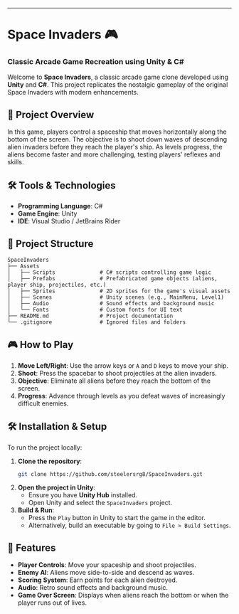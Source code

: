 ---

# Space Invaders 🎮

### Classic Arcade Game Recreation using Unity & C#

Welcome to **Space Invaders**, a classic arcade game clone developed using **Unity** and **C#**. This project replicates the nostalgic gameplay of the original Space Invaders with modern enhancements.

## 🚀 Project Overview

In this game, players control a spaceship that moves horizontally along the bottom of the screen. The objective is to shoot down waves of descending alien invaders before they reach the player's ship. As levels progress, the aliens become faster and more challenging, testing players' reflexes and skills.

## 🛠️ Tools & Technologies

- **Programming Language**: C#
- **Game Engine**: Unity
- **IDE**: Visual Studio / JetBrains Rider

## 📁 Project Structure

```
SpaceInvaders
├── Assets
│   ├── Scripts              # C# scripts controlling game logic
│   ├── Prefabs              # Prefabricated game objects (aliens, player ship, projectiles, etc.)
│   ├── Sprites              # 2D sprites for the game's visual assets
│   ├── Scenes               # Unity scenes (e.g., MainMenu, Level1)
│   ├── Audio                # Sound effects and background music
│   └── Fonts                # Custom fonts for UI text
├── README.md                # Project documentation
└── .gitignore               # Ignored files and folders
```

## 🎮 How to Play

1. **Move Left/Right**: Use the arrow keys or `A` and `D` keys to move your ship.
2. **Shoot**: Press the spacebar to shoot projectiles at the alien invaders.
3. **Objective**: Eliminate all aliens before they reach the bottom of the screen.
4. **Progress**: Advance through levels as you defeat waves of increasingly difficult enemies.

## 🛠️ Installation & Setup

To run the project locally:

1. **Clone the repository**:
   ```bash
   git clone https://github.com/steelersrg8/SpaceInvaders.git
   ```
2. **Open the project in Unity**:
   - Ensure you have **Unity Hub** installed.
   - Open Unity and select the `SpaceInvaders` project.
3. **Build & Run**:
   - Press the `Play` button in Unity to start the game in the editor.
   - Alternatively, build an executable by going to `File > Build Settings`.

## 📝 Features

- **Player Controls**: Move your spaceship and shoot projectiles.
- **Enemy AI**: Aliens move side-to-side and descend as waves.
- **Scoring System**: Earn points for each alien destroyed.
- **Audio**: Retro sound effects and background music.
- **Game Over Screen**: Displays when aliens reach the bottom or when the player runs out of lives.
